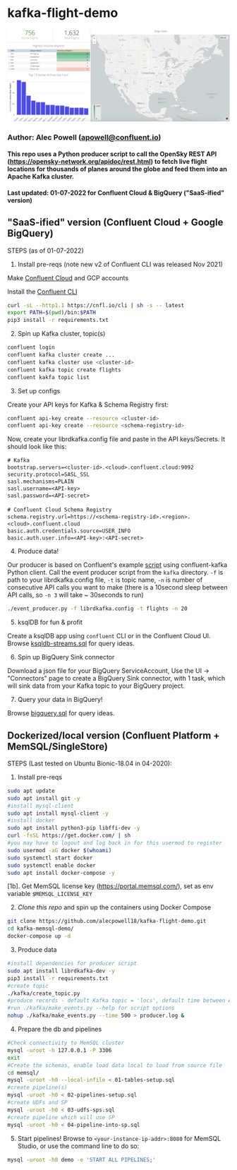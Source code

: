 # kafka-flight-demo

![Dashboard screenshot](./looker/dash-screenshot.png?raw=true "Kafka-flight-demo Looker Dashboard")

### Author: Alec Powell (apowell@confluent.io)
#### This repo uses a Python producer script to call the OpenSky REST API (https://opensky-network.org/apidoc/rest.html) to fetch live flight locations for thousands of planes around the globe and feed them into an Apache Kafka cluster. 
#### Last updated: 01-07-2022 for Confluent Cloud & BigQuery ("SaaS-ified" version)


## "SaaS-ified" version (Confluent Cloud + Google BigQuery)
STEPS (as of 01-07-2022)
1. Install pre-reqs (note new v2 of Confluent CLI was released Nov 2021)

Make [Confluent Cloud](https://confluent.cloud/signup) and GCP accounts

Install the [Confluent CLI](https://docs.confluent.io/confluent-cli/current/install.html)

```bash
curl -sL --http1.1 https://cnfl.io/cli | sh -s -- latest
export PATH=$(pwd)/bin:$PATH
pip3 install -r requirements.txt
```

2. Spin up Kafka cluster, topic(s)
```bash
confluent login
confluent kafka cluster create ...
confluent kafka cluster use <cluster-id>
confluent kafka topic create flights
confluent kakfa topic list
```

3. Set up configs

Create your API keys for Kafka & Schema Registry first:
```bash
confluent api-key create --resource <cluster-id>
confluent api-key create --resource <schema-registry-id>
```

Now, create your librdkafka.config file and paste in the API keys/Secrets. It should look like this:
```
# Kafka
bootstrap.servers=<cluster-id>.<cloud>.confluent.cloud:9092
security.protocol=SASL_SSL
sasl.mechanisms=PLAIN
sasl.username=<API-key>
sasl.password=<API-secret>

# Confluent Cloud Schema Registry
schema.registry.url=https://<schema-registry-id>.<region>.<cloud>.confluent.cloud
basic.auth.credentials.source=USER_INFO
basic.auth.user.info=<API-key>:<API-secret>
```

4. Produce data! 

Our producer is based on Confluent's example [script](https://docs.confluent.io/platform/current/tutorials/examples/clients/docs/python.html) using confluent-kafka Python client.
Call the event producer script from the `kafka` directory. `-f` is path to your librdkafka.config file, `-t` is topic name, `-n` is number of consecutive API calls you want to make (there is a 10second sleep between API calls, so `-n 3` will take ~ 30seconds to run) 
```bash
./event_producer.py -f librdkafka.config -t flights -n 20
```

5. ksqlDB for fun & profit

Create a ksqlDB app using `confluent` CLI or in the Confluent Cloud UI.
Browse [ksqldb-streams.sql](kafka/ksqldb-streams.sql) for query ideas.

6. Spin up BigQuery Sink connector

Download a json file for your BigQuery ServiceAccount,
Use the UI -> "Connectors" page to create a BigQuery Sink connector, with 1 task, which will sink data from your Kafka topic to your BigQuery project.

7. Query your data in BigQuery!

Browse [bigquery.sql](bigquery/bigquery.sql) for query ideas.


## Dockerized/local version (Confluent Platform + MemSQL/SingleStore)
STEPS (Last tested on Ubuntu Bionic-18.04 in 04-2020):
1. Install pre-reqs
```bash
sudo apt update
sudo apt install git -y
#install mysql-client
sudo apt install mysql-client -y
#install docker
sudo apt install python3-pip libffi-dev -y
curl -fsSL https://get.docker.com/ | sh
#you may have to logout and log back in for this usermod to register
sudo usermod -aG docker $(whoami) 
sudo systemctl start docker
sudo systemctl enable docker
sudo apt install docker-compose -y
```

[1b]. Get MemSQL license key (https://portal.memsql.com/), set as env variable `$MEMSQL_LICENSE_KEY`

2. _Clone this repo_ and spin up the containers using Docker Compose
```bash
git clone https://github.com/alecpowell18/kafka-flight-demo.git 
cd kafka-memsql-demo/
docker-compose up -d
```

3. Produce data
```bash
#install dependencies for producer script
sudo apt install librdkafka-dev -y
pip3 install -r requirements.txt
#create topic
./kafka/create_topic.py
#produce records - default Kafka topic = 'locs', default time between API calls = 10s
#run ./kafka/make_events.py --help for script options
nohup ./kafka/make_events.py --time 500 > producer.log &
```

4. Prepare the db and pipelines
```bash
#Check connectivity to MemSQL cluster
mysql -uroot -h 127.0.0.1 -P 3306
exit
#Create the schemas, enable load data local to load from source file
cd memsql/
mysql -uroot -h0 --local-infile < 01-tables-setup.sql
#create pipeline(s)
mysql -uroot -h0 < 02-pipelines-setup.sql 
#create UDFs and SP
mysql -uroot -h0 < 03-udfs-sps.sql
#create pipeline which will use SP
mysql -uroot -h0 < 04-pipeline-into-sp.sql
```

5. Start pipelines!
Browse to `<your-instance-ip-addr>:8080` for MemSQL Studio, or use the command line to do so:
```bash
mysql -uroot -h0 demo -e 'START ALL PIPELINES;'
```
